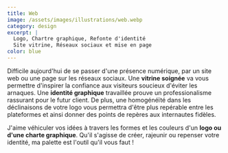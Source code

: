 ```yaml
---
title: Web
image: /assets/images/illustrations/web.webp
category: design
excerpt: |
  Logo, Chartre graphique, Refonte d'identité  
  Site vitrine, Réseaux sociaux et mise en page
color: blue
---
```

Difficile aujourd'hui de se passer d'une présence numérique, par un site web ou une page sur les réseaux sociaux. Une **vitrine soignée** va vous permettre d'inspirer la confiance aux visiteurs soucieux d'éviter les arnaques. Une **identité graphique** travaillée prouve un professionalisme rassurant pour le futur client. De plus, une homogénéïté dans les déclinaisons de votre logo vous permettra d'être plus repérable entre les plateformes et ainsi donner des points de repères aux internautes fidèles.

J'aime véhiculer vos idées à travers les formes et les couleurs d'un **logo ou d'une charte graphique**. Qu'il s'agisse de créer, rajeunir ou repenser votre identité, ma palette est l'outil qu'il vous faut !